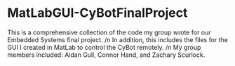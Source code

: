 # MatLabGUI-CyBotFinalProject
This is a comprehensive collection of the code my group wrote for our Embedded Systems final project. /n
In addition, this includes the files for the GUI I created in MatLab to control the CyBot remotely. /n
My group members included: Aidan Gull, Connor Hand, and Zachary Scurlock.
